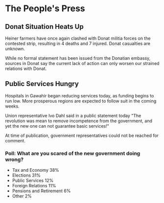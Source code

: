 # The People's Press
## Donat Situation Heats Up
Heiner farmers have once again clashed with Donat militia forces on the contested strip, resulting in 4 deaths and 7 injured. Donat casualties are unknown.

While no formal statement has been issued from the Donatian embassy, sources in Donat say the current lack of action can only worsen our strained relations with Donat.

## Public Services Hungry
Hospitals in Gawahir began reducing services today, as funding begins to run low. More prosperous regions are expected to follow suit in the coming weeks.

Union representative Ivo Dahl said in a public statement today "The revolution was mean to remove incompetence from the government, and yet the new one can not guarantee basic services!"

At time of publication, government representatives could not be reached for comment.

### Poll: What are you scared of the new government doing wrong?
- Tax and Economy 38%
- Elections 31%
- Public Services 12%
- Foreign Relations 11%
- Pensions and Retirement 6%
- Other 2%
